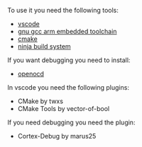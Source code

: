 
To use it you need the following tools:
- [vscode]( https://code.visualstudio.com/)
- [gnu gcc arm embedded toolchain]( https://developer.arm.com/tools-and-software/open-source-software/developer-tools/gnu-toolchain/gnu-rm)
- [cmake]( https://cmake.org/download/)
- [ninja build system]( https://ninja-build.org/)

If you want debugging you need to install:
- [openocd](https://gnutoolchains.com/arm-eabi/openocd/)

In vscode you need the following plugins:
- CMake by twxs
- CMake Tools by vector-of-bool

If you need debugging you need the plugin:
- Cortex-Debug by marus25